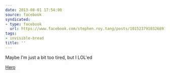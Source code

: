 ```yaml
---
date: 2013-08-01 17:54:00
source: facebook
syndicated:
- type: facebook
  url: https://www.facebook.com/stephen.roy.tang/posts/10152379103268912
tags:
- invisible-bread
title: ''
---
```


Maybe I'm just a bit too tired, but I LOL'ed

[Hero](http://invisiblebread.com/2013/08/hero)